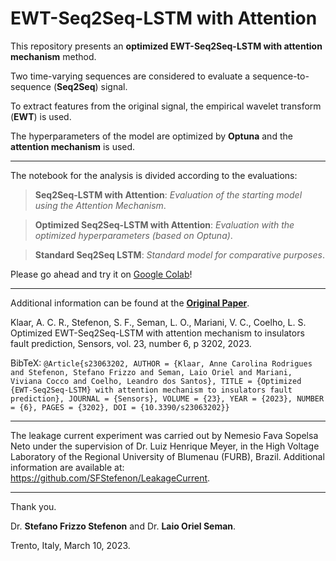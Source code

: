 # EWT-Seq2Seq-LSTM with Attention

This repository presents an **optimized EWT-Seq2Seq-LSTM with attention mechanism** method.

Two time-varying sequences are considered to evaluate a sequence-to-sequence (**Seq2Seq**) signal.

To extract features from the original signal, the empirical wavelet transform (**EWT**) is used.

The hyperparameters of the model are optimized by **Optuna** and the **attention mechanism** is used.

---

The notebook for the analysis is divided according to the evaluations:

> **Seq2Seq-LSTM with Attention**: _Evaluation of the starting model using the Attention Mechanism_.

> **Optimized Seq2Seq-LSTM with Attention**: _Evaluation with the optimized hyperparameters (based on Optuna)_.

> **Standard Seq2Seq LSTM**: _Standard model for comparative purposes_.

Please go ahead and try it on [Google Colab](https://colab.research.google.com/github/SFStefenon/EWT-Seq2Seq-LSTM-Attention/blob/main/EWT-Seq2Seq-LSTM-Attention.ipynb)!

---

Additional information can be found at the **[Original Paper](https://doi.org/10.3390/s23063202)**.

Klaar, A. C. R., Stefenon, S. F., Seman, L. O., Mariani, V. C., Coelho, L. S. Optimized EWT-Seq2Seq-LSTM with attention mechanism to insulators fault prediction, Sensors, vol. 23, number 6, p 3202, 2023.

BibTeX:
`@Article{s23063202, AUTHOR = {Klaar, Anne Carolina Rodrigues and Stefenon, Stefano Frizzo and Seman, Laio Oriel and Mariani, Viviana Cocco and Coelho, Leandro dos Santos}, TITLE = {Optimized {EWT-Seq2Seq-LSTM} with attention mechanism to insulators fault prediction}, JOURNAL = {Sensors}, VOLUME = {23}, YEAR = {2023}, NUMBER = {6}, PAGES = {3202}, DOI = {10.3390/s23063202}}`

---

The leakage current experiment was carried out by Nemesio Fava Sopelsa Neto under the supervision of Dr. Luiz Henrique Meyer, in the High Voltage Laboratory of the Regional University of Blumenau (FURB), Brazil. Additional information are available at: https://github.com/SFStefenon/LeakageCurrent.

---
Thank you.

Dr. **Stefano Frizzo Stefenon** and Dr. **Laio Oriel Seman**.

Trento, Italy, March 10, 2023.


